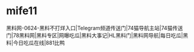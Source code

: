 # mife11
黑料网-0624-黑料不打烊入口|Telegram频道传送门|74猫导航主站|74猫传送门|78黑料网|黑料专区|网曝吃瓜|黑料大事记|HL黑料门|黑料网导航|每日吃瓜|黑料|今日吃瓜在线|881比鸭
